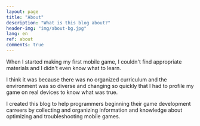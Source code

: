 ```yaml
---
layout: page
title: "About"
description: "What is this blog about?"
header-img: "img/about-bg.jpg"
lang: en
ref: about
comments: true
---
```


When I started making my first mobile game, I couldn't find appropriate materials and I didn't even know what to learn.

I think it was because there was no organized curriculum and the environment was so diverse and changing so quickly that I had to profile my game on real devices to know what was true.

I created this blog to help programmers beginning their game development carreers by collecting and organizing information and knowledge about optimizing and troubleshooting mobile games.

